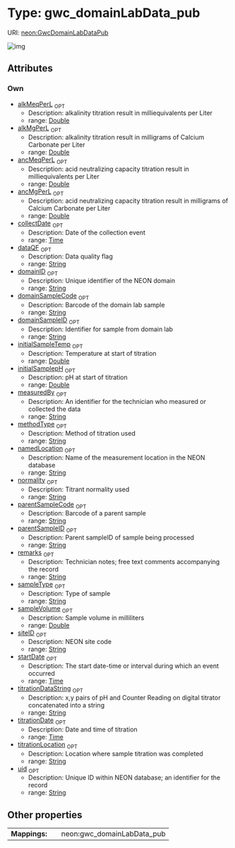 
# Type: gwc_domainLabData_pub




URI: [neon:GwcDomainLabDataPub](https://data.neonscience.org/GwcDomainLabDataPub)


![img](http://yuml.me/diagram/nofunky;dir:TB/class/[GwcDomainLabDataPub&#124;uid:string%20%3F;domainID:string%20%3F;siteID:string%20%3F;remarks:string%20%3F;measuredBy:string%20%3F;collectDate:time%20%3F;sampleType:string%20%3F;titrationLocation:string%20%3F;initialSamplepH:double%20%3F;initialSampleTemp:double%20%3F;normality:string%20%3F;sampleVolume:double%20%3F;methodType:string%20%3F;titrationDate:time%20%3F;startDate:time%20%3F;alkMeqPerL:double%20%3F;alkMgPerL:double%20%3F;ancMeqPerL:double%20%3F;ancMgPerL:double%20%3F;domainSampleID:string%20%3F;parentSampleID:string%20%3F;dataQF:string%20%3F;parentSampleCode:string%20%3F;namedLocation:string%20%3F;domainSampleCode:string%20%3F;titrationDataString:string%20%3F])

## Attributes


### Own

 * [alkMeqPerL](alkMeqPerL.md)  <sub>OPT</sub>
    * Description: alkalinity titration result in milliequivalents per Liter
    * range: [Double](types/Double.md)
 * [alkMgPerL](alkMgPerL.md)  <sub>OPT</sub>
    * Description: alkalinity titration result in milligrams of Calcium Carbonate per Liter
    * range: [Double](types/Double.md)
 * [ancMeqPerL](ancMeqPerL.md)  <sub>OPT</sub>
    * Description: acid neutralizing capacity titration result in milliequivalents per Liter
    * range: [Double](types/Double.md)
 * [ancMgPerL](ancMgPerL.md)  <sub>OPT</sub>
    * Description: acid neutralizing capacity titration result in milligrams of Calcium Carbonate per Liter
    * range: [Double](types/Double.md)
 * [collectDate](collectDate.md)  <sub>OPT</sub>
    * Description: Date of the collection event
    * range: [Time](types/Time.md)
 * [dataQF](dataQF.md)  <sub>OPT</sub>
    * Description: Data quality flag
    * range: [String](types/String.md)
 * [domainID](domainID.md)  <sub>OPT</sub>
    * Description: Unique identifier of the NEON domain
    * range: [String](types/String.md)
 * [domainSampleCode](domainSampleCode.md)  <sub>OPT</sub>
    * Description: Barcode of the domain lab sample
    * range: [String](types/String.md)
 * [domainSampleID](domainSampleID.md)  <sub>OPT</sub>
    * Description: Identifier for sample from domain lab
    * range: [String](types/String.md)
 * [initialSampleTemp](initialSampleTemp.md)  <sub>OPT</sub>
    * Description: Temperature at start of titration
    * range: [Double](types/Double.md)
 * [initialSamplepH](initialSamplepH.md)  <sub>OPT</sub>
    * Description: pH at start of titration
    * range: [Double](types/Double.md)
 * [measuredBy](measuredBy.md)  <sub>OPT</sub>
    * Description: An identifier for the technician who measured or collected the data
    * range: [String](types/String.md)
 * [methodType](methodType.md)  <sub>OPT</sub>
    * Description: Method of titration used
    * range: [String](types/String.md)
 * [namedLocation](namedLocation.md)  <sub>OPT</sub>
    * Description: Name of the measurement location in the NEON database
    * range: [String](types/String.md)
 * [normality](normality.md)  <sub>OPT</sub>
    * Description: Titrant normality used
    * range: [String](types/String.md)
 * [parentSampleCode](parentSampleCode.md)  <sub>OPT</sub>
    * Description: Barcode of a parent sample
    * range: [String](types/String.md)
 * [parentSampleID](parentSampleID.md)  <sub>OPT</sub>
    * Description: Parent sampleID of sample being processed
    * range: [String](types/String.md)
 * [remarks](remarks.md)  <sub>OPT</sub>
    * Description: Technician notes; free text comments accompanying the record
    * range: [String](types/String.md)
 * [sampleType](sampleType.md)  <sub>OPT</sub>
    * Description: Type of sample
    * range: [String](types/String.md)
 * [sampleVolume](sampleVolume.md)  <sub>OPT</sub>
    * Description: Sample volume in milliliters
    * range: [Double](types/Double.md)
 * [siteID](siteID.md)  <sub>OPT</sub>
    * Description: NEON site code
    * range: [String](types/String.md)
 * [startDate](startDate.md)  <sub>OPT</sub>
    * Description: The start date-time or interval during which an event occurred
    * range: [Time](types/Time.md)
 * [titrationDataString](titrationDataString.md)  <sub>OPT</sub>
    * Description: x,y pairs of pH and Counter Reading on digital titrator concatenated into a string
    * range: [String](types/String.md)
 * [titrationDate](titrationDate.md)  <sub>OPT</sub>
    * Description: Date and time of titration
    * range: [Time](types/Time.md)
 * [titrationLocation](titrationLocation.md)  <sub>OPT</sub>
    * Description: Location where sample titration was completed
    * range: [String](types/String.md)
 * [uid](uid.md)  <sub>OPT</sub>
    * Description: Unique ID within NEON database; an identifier for the record
    * range: [String](types/String.md)

## Other properties

|  |  |  |
| --- | --- | --- |
| **Mappings:** | | neon:gwc_domainLabData_pub |

